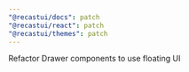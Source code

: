 ```yaml
---
"@recastui/docs": patch
"@recastui/react": patch
"@recastui/themes": patch
---
```


Refactor Drawer components to use floating UI
